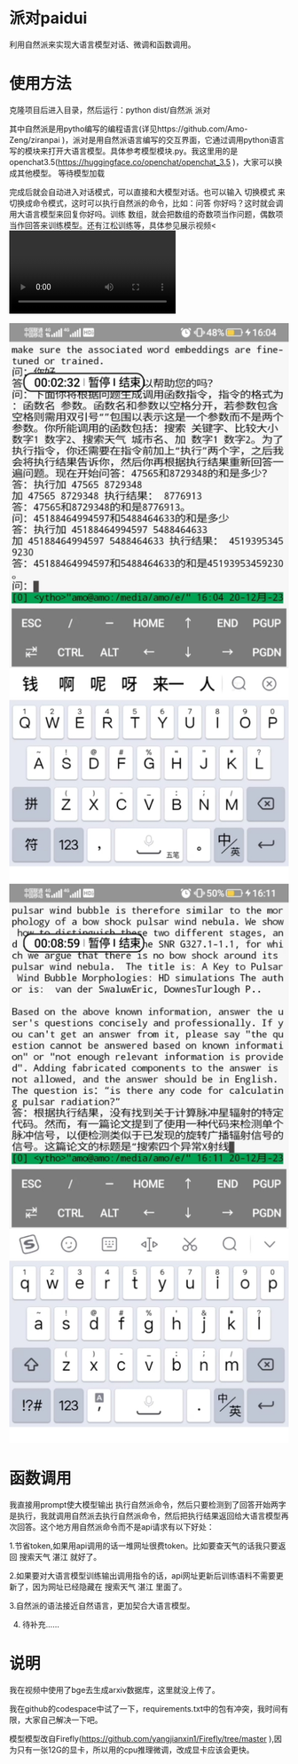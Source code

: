 # 派对paidui
利用自然派来实现大语言模型对话、微调和函数调用。
# 使用方法
克隆项目后进入目录，然后运行：python dist/自然派 派对

其中自然派是用pytho编写的编程语言(详见https://github.com/Amo-Zeng/ziranpai )，派对是用自然派语言编写的交互界面，它通过调用python语言写的模块来打开大语言模型。具体参考模型模块.py。我这里用的是openchat3.5(https://huggingface.co/openchat/openchat_3.5 )，大家可以换成其他模型。 等待模型加载

完成后就会自动进入对话模式，可以直接和大模型对话。也可以输入 切换模式 来切换成命令模式，这时可以执行自然派的命令，比如：问答 你好吗？这时就会调用大语言模型来回复你好吗。训练 数组，就会把数组的奇数项当作问题，偶数项当作回答来训练模型。还有江松训练等，具体参见展示视频<<video src="http://114.67.237.166/ziranpaipic/lv_0_20231220201611.mp4">/video>。http://114.67.237.166/ziranpaipic/lv_0_20231220201611.mp4 视频网速比较慢。
下面展示两张截图

![派对程序运行效果](./Screenshot_20231220_204020992_视频.jpg)![派对程序运行效果](./Screenshot_20231220_204043260_视频.jpg)


# 函数调用

我直接用prompt使大模型输出 执行自然派命令，然后只要检测到了回答开始两字是执行，我就调用自然派去执行自然派命令，然后把执行结果返回给大语言模型再次回答。这个地方用自然派命令而不是api请求有以下好处：

1.节省token,如果用api调用的话一堆网址很费token。比如要查天气的话我只要返回 搜索天气 湛江 就好了。

2.如果要对大语言模型训练输出调用指令的话，api网址更新后训练语料不需要更新了，因为网址已经隐藏在 搜索天气 湛江 里面了。

3.自然派的语法接近自然语言，更加契合大语言模型。

4. 待补充……

# 说明

我在视频中使用了bge去生成arxiv数据库，这里就没上传了。

我在github的codespace中试了一下，requirements.txt中的包有冲突，我时间有限，大家自己解决一下吧。

模型模型改自Firefly(https://github.com/yangjianxin1/Firefly/tree/master ),因为只有一张12G的显卡，所以用的cpu推理微调，改成显卡应该会更快。


